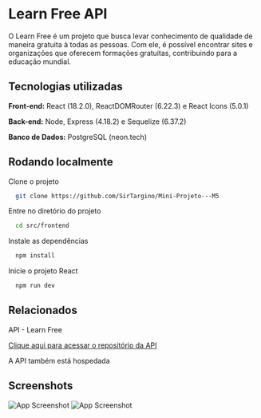 
# Learn Free API

O Learn Free é um projeto que busca levar conhecimento de qualidade de maneira gratuita à todas as pessoas. Com ele, é possível encontrar sites e organizações que oferecem formações gratuitas, contribuindo para a educação mundial.




## Tecnologias utilizadas

**Front-end:** React (18.2.0), ReactDOMRouter (6.22.3) e React Icons (5.0.1)

**Back-end:** Node, Express (4.18.2) e Sequelize (6.37.2)

**Banco de Dados:** PostgreSQL (neon.tech)


## Rodando localmente

Clone o projeto

```bash
  git clone https://github.com/SirTargino/Mini-Projeto---M5
```

Entre no diretório do projeto

```bash
  cd src/frontend
```

Instale as dependências

```bash
  npm install
```

Inicie o projeto React

```bash
  npm run dev
```


## Relacionados

API - Learn Free

[Clique aqui para acessar o repositório da API](https://github.com/SirTargino/Mini-Projeto-M4)

A API também está hospedada


## Screenshots

![App Screenshot](https://github.com/SirTargino/Mini-Projeto---M5/assets/74517204/8a8aea93-95e9-42ed-8e98-797ab2d45c85)
![App Screenshot](https://github.com/SirTargino/Mini-Projeto---M5/assets/74517204/e578e7b5-c3d4-4be6-b258-659969110316)

